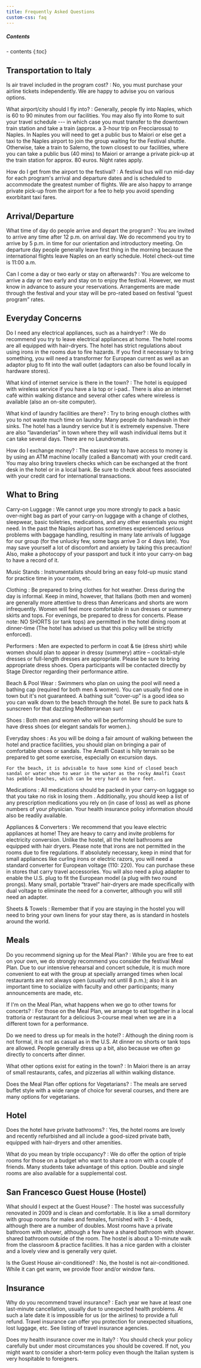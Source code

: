 ```yaml
---
title: Frequently Asked Questions
custom-css: faq
---
```


<section class="standard-block" markdown="1">

<div class="highlight-box" markdown="1">
<h5>Contents</h5>
- contents
{:toc}
</div>

## Transportation to Italy

Is air travel included in the program cost?
: No, you must purchase your airline tickets independently. We are happy to advise you on various options.
 
What airport/city should I fly into?
: Generally, people fly into Naples, which is 60 to 90 minutes from our facilities. You may also fly into Rome to suit your travel schedule --- in which case you must transfer to the downtown train station and take a train (approx. a 3-hour trip on Frecciarossa) to Naples. In Naples you will need to get a public bus to Maiori or else get a taxi to the Naples airport to join the group waiting for the Festival shuttle. Otherwise, take a train to Salerno, the town closest to our facilities, where you can take a public bus (40 mins) to Maiori or arrange a private pick-up at the train station for approx. 80 euros. Night rates apply. 

How do I get from the airport to the festival?
: A festival bus will run mid-day for each program's arrival and departure dates and is scheduled to accommodate the greatest number of flights. We are also happy to arrange private pick-up from the airport for a fee to help you avoid spending exorbitant taxi fares.

## Arrival/Departure
 
What time of day do people arrive and depart the program?
: You are invited to arrive any time after 12 p.m. on arrival day. We do recommend you try to arrive by 5 p.m. in time for our orientation and introductory meeting. On departure day people generally leave first thing in the morning because the international flights leave Naples on an early schedule. Hotel check-out time is 11:00 a.m.
 
 
Can I come a day or two early or stay on afterwards?
: You are welcome to arrive a day or two early and stay on to enjoy the festival. However, we must know in advance to assure your reservations. Arrangements are made through the festival and your stay will be pro-rated based on festival “guest program” rates.

## Everyday Concerns
 
Do I need any electrical appliances, such as a hairdryer?
: We do recommend you try to leave electrical appliances at home. The hotel rooms are all equipped with hair-dryers. The hotel has strict regulations about using irons in the rooms due to fire hazards. If you find it necessary to bring something, you will need a transformer for European current as well as an adaptor plug to fit into the wall outlet (adaptors can also be found locally in hardware stores).
 
What kind of internet service is there in the town?
: The hotel is equipped with wireless service if you have a la top or i-pad.. There is also an internet café within walking distance and several other cafes where wireless is available (also an on-site computer).
 
What kind of laundry facilities are there?
: Try to bring enough clothes with you to not waste much time on laundry. Many people do handwash in their sinks. The hotel has a laundry service but it is extremely expensive. There are also “lavanderias” in town where they will wash individual items but it can take several days. There are no Laundromats.
 
How do I exchange money?
: The easiest way to have access to money is by using an ATM machine locally (called a Bancomat) with your credit card. You may also bring travelers checks which can be exchanged at the front desk in the hotel or in a local bank. Be sure to check about fees associated with your credit card for international transactions.

## What to Bring

Carry-on Luggage
: We cannot urge you more strongly to pack a basic over-night bag as part of your carry-on luggage with a change of clothes, sleepwear, basic toiletries, medications, and any other essentials you might need. In the past the Naples airport has sometimes experienced serious problems with baggage handling, resulting in many late arrivals of luggage for our group (for the unlucky few, some bags arrive 3 or 4 days late). You may save yourself a lot of discomfort and anxiety by taking this precaution!  Also, make a photocopy of your passport and tuck it into your carry-on bag to have a record of it.
 
Music Stands
: Instrumentalists should bring an easy fold-up music stand for practice time in your room, etc.
 
Clothing
: Be prepared to bring clothes for hot weather. Dress during the day is informal. Keep in mind, however, that Italians (both men and women) are generally more attentive to dress than Americans and shorts are worn infrequently. Women will feel more comfortable in sun dresses or summery skirts and tops. For evenings, be prepared to dress for concerts. Please note: NO SHORTS (or tank tops) are permitted in the hotel dining room at dinner-time (The hotel has advised us that this policy will be strictly enforced).
 
Performers
: Men are expected to perform in coat & tie (dress shirt) while women should plan to appear in dressy (summery) attire – cocktail-style dresses or full-length dresses are appropriate. Please be sure to bring appropriate dress shoes. Opera participants will be contacted directly by Stage Director regarding their performance attire.
 
Beach & Pool Wear
: Swimmers who plan on using the pool will need a bathing cap (required for both men & women). You can usually find one in town but it's not guaranteed. A bathing suit “cover-up” is a good idea so you can walk down to the beach through the hotel. Be sure to pack hats & sunscreen for that dazzling Mediterranean sun!
 
Shoes
: Both men and women who will be performing should be sure to have dress shoes (or elegant sandals for women.).
 
Everyday shoes
: As you will be doing a fair amount of walking between the hotel and practice facilities, you should plan on bringing a pair of comfortable shoes or sandals. The Amalfi Coast is hilly terrain so be prepared to get some exercise, especially on excursion days.
 
    For the beach, it is advisable to have some kind of closed beach sandal or water shoe to wear in the water as the rocky Amalfi Coast has pebble beaches, which can be very hard on bare feet.
 
Medications
: All medications should be packed in your carry-on luggage so that you take no risk in losing them . Additionally, you should keep a list of any prescription medications you rely on (in case of loss) as well as phone numbers of your physician. Your health insurance policy information should also be readily available.
 
Appliances & Converters
: We recommend that you leave electric appliances at home! They are heavy to carry and invite problems for electricity conversion. Unlike the hostel, all the hotel bathrooms are equipped with hair dryers. Please note that irons are not permitted in the rooms due to fire regulations. If absolutely necessary, keep in mind that for small appliances like curling irons or electric razors, you will need a standard converter for European voltage (110: 220). You can purchase these in stores that carry travel accessories. You will also need a plug adapter to enable the U.S. plug to fit the European model (a plug with two round prongs). Many small, portable “travel” hair-dryers are made specifically with dual voltage to eliminate the need for a converter, although you will still need an adapter.
 
Sheets & Towels
: Remember that if you are staying in the hostel you will need to bring your own linens for your stay there, as is standard in hostels around the world.

## Meals

Do you recommend signing up for the Meal Plan?
: While you are free to eat on your own, we do strongly recommend you consider the festival Meal Plan. Due to our intensive rehearsal and concert schedule, it is much more convenient to eat with the group at specially arranged times when local restaurants are not always open (usually not until 8 p.m.); also it is an important time to socialize with faculty and other participants; many announcements are made, etc.
 
If I'm on the Meal Plan, what happens when we go to other towns for concerts?
: For those on the Meal Plan, we arrange to eat together in a local trattoria or restaurant for a delicious 3-course meal when we are in a different town for a performance.
 
Do we need to dress up for meals in the hotel?
: Although the dining room is not formal, it is not as casual as in the U.S. At dinner no shorts or tank tops are allowed. People generally dress up a bit, also because we often go directly to concerts after dinner.
 
What other options exist for eating in the town?
: In Maiori there is an array of small restaurants, cafes, and pizzerias all within walking distance.
 
Does the Meal Plan offer options for Vegetarians?
: The meals are served buffet style with a wide range of choice for several courses, and there are many options for vegetarians.

## Hotel

Does the hotel have private bathrooms?
: Yes, the hotel rooms are lovely and recently refurbished and all include a good-sized private bath, equipped with hair-dryers and other amenities.
 
What do you mean by triple occupancy?
: We do offer the option of triple rooms for those on a budget who want to share a room with a couple of friends. Many students take advantage of this option. Double and single rooms are also available for a supplemental cost.

## San Francesco Guest House (Hostel)

What should I expect at the Guest House?
: The hostel was successfully renovated in 2009 and is clean and comfortable. It is like a small dormitory with group rooms for males and females, furnished with 3 - 4 beds, although there are a number of doubles. Most rooms have a private bathroom with shower, although a few have a shared bathroom with shower. shared bathroom outside of the room. The hostel is about a 10-minute walk from the classroom & practice facilities. It has a nice garden with a cloister and a lovely view and is generally very quiet.
 
Is the Guest House air-conditioned?
: No, the hostel is not air-conditioned. While it can get warm, we provide floor and/or window fans.

## Insurance

Why do you recommend travel insurance?
: Each year we have at least one last-minute cancellation, usually due to unexpected health problems. At such a late date it is impossible for us (or the airlines) to provide a full refund. Travel insurance can offer you protection for unexpected situations, lost luggage, etc.
See listing of travel insurance agencies.
 
Does my health insurance cover me in Italy?
: You should check your policy carefully but under most circumstances you should be covered. If not, you might want to consider a short-term policy even though the Italian system is very hospitable to foreigners.

</section>